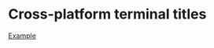 # Cross-platform terminal titles

[Example](https://github.com/saucesteals/termtitle/blob/main/examples/ticker/main.go) 

